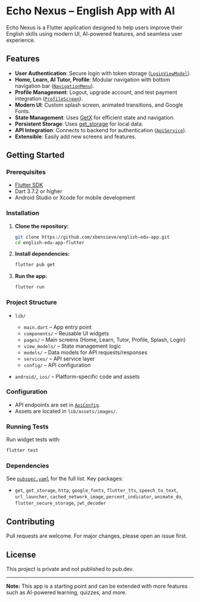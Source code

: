 # Echo Nexus – English App with AI

Echo Nexus is a Flutter application designed to help users improve their English skills using modern UI, AI-powered features, and seamless user experience.

## Features

- **User Authentication**: Secure login with token storage ([`LoginViewModel`](lib/view_models/login_view_model.dart)).
- **Home, Learn, AI Tutor, Profile**: Modular navigation with bottom navigation bar ([`NavigationMenu`](lib/components/navigation_menu.dart)).
- **Profile Management**: Logout, upgrade account, and test payment integration ([`ProfileScreen`](lib/pages/profile_screen.dart)).
- **Modern UI**: Custom splash screen, animated transitions, and Google Fonts.
- **State Management**: Uses [GetX](https://pub.dev/packages/get) for efficient state and navigation.
- **Persistent Storage**: Uses [get_storage](https://pub.dev/packages/get_storage) for local data.
- **API Integration**: Connects to backend for authentication ([`ApiService`](lib/services/api_service.dart)).
- **Extensible**: Easily add new screens and features.

## Getting Started

### Prerequisites

- [Flutter SDK](https://flutter.dev/docs/get-started/install)
- Dart 3.7.2 or higher
- Android Studio or Xcode for mobile development

### Installation

1. **Clone the repository:**
   ```sh
   git clone https://github.com/xbensieve/english-edu-app.git
   cd english-edu-app-flutter
   ```

2. **Install dependencies:**
   ```sh
   flutter pub get
   ```

3. **Run the app:**
   ```sh
   flutter run
   ```

### Project Structure

- `lib/`
  - `main.dart` – App entry point
  - `components/` – Reusable UI widgets
  - `pages/` – Main screens (Home, Learn, Tutor, Profile, Splash, Login)
  - `view_models/` – State management logic
  - `models/` – Data models for API requests/responses
  - `services/` – API service layer
  - `config/` – API configuration

- `android/`, `ios/` – Platform-specific code and assets

### Configuration

- API endpoints are set in [`ApiConfig`](lib/config/api_configuration.dart).
- Assets are located in `lib/assets/images/`.

### Running Tests

Run widget tests with:
```sh
flutter test
```

### Dependencies

See [`pubspec.yaml`](pubspec.yaml) for the full list. Key packages:
- `get`, `get_storage`, `http`, `google_fonts`, `flutter_tts`, `speech_to_text`, `url_launcher`, `cached_network_image`, `percent_indicator`, `animate_do`, `flutter_secure_storage`, `jwt_decoder`

## Contributing

Pull requests are welcome. For major changes, please open an issue first.

## License

This project is private and not published to pub.dev.

---

**Note:** This app is a starting point and can be extended with more features such as AI-powered learning, quizzes, and more.
